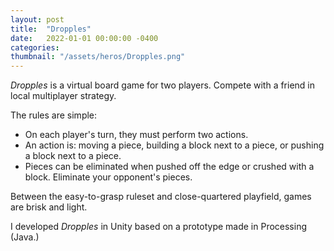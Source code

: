 ```yaml
---
layout: post
title:  "Dropples"
date:   2022-01-01 00:00:00 -0400
categories: 
thumbnail: "/assets/heros/Dropples.png"
---
```

_Dropples_ is a virtual board game for two players. Compete with a friend in local multiplayer strategy.

The rules are simple: 
- On each player's turn, they must perform two actions. 
- An action is: moving a piece, building a block next to a piece, or pushing a block next to a piece.
- Pieces can be eliminated when pushed off the edge or crushed with a block. Eliminate your opponent's pieces.

Between the easy-to-grasp ruleset and close-quartered playfield, games are brisk and light.

I developed _Dropples_ in Unity based on a prototype made in Processing (Java.)